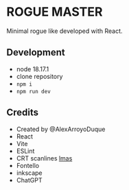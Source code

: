 # ROGUE MASTER
Minimal rogue like developed with React.

## Development

- node 18.17.1
- clone repository
- `npm i`
- `npm run dev`

## Credits

- Created by @AlexArroyoDuque
- React
- Vite
- ESLint
- CRT scanlines [lmas](https://gist.github.com/lmas/6a1bd445bc7a7145245085f4a740d3f5)
- Fontello
- inkscape
- ChatGPT
